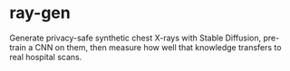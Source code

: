 # ray-gen
Generate privacy-safe synthetic chest X-rays with Stable Diffusion, pre-train a CNN on them, then measure how well that knowledge transfers to real hospital scans.

